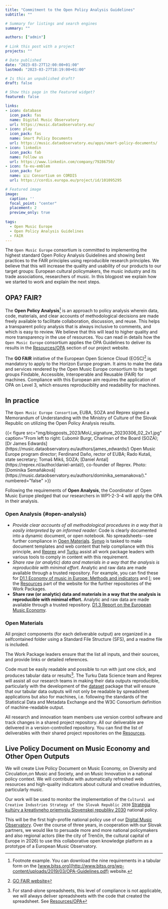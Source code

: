 ```yaml
---
title: "Commitment to the Open Policy Analysis Guidelines"
subtitle: ""

# Summary for listings and search engines
summary: ""

authors: ["admin"]
 
# Link this post with a project
projects: ""

# Date published
date: "2023-03-27T12:00:00+01:00"
lastmod: "2023-03-27T18:19:00+01:00"

# Is this an unpublished draft?
draft: false

# Show this page in the Featured widget?
featured: false

links:
- icon: database
  icon_pack: fas
  name: Digital Music Observatory
  url: https://music.dataobservatory.eu/
- icon: play
  icon_pack: fas
  name: Smart Policy Documents
  url: https://music.dataobservatory.eu/apps/smart-policy-documents/
- icon: linkedin
  icon_pack: fab
  name: Follow us
  url: https://www.linkedin.com/company/79286750/
- icon: fa-eu-emblem
  icon_pack: far
  name: 🇪🇺 Consortium on CORDIS
  url: https://cordis.europa.eu/project/id/101095295

# Featured image
image:
  caption: ''
  focal_point: "center"
  placement: 2
  preview_only: true
  
tags:
  - Open Music Europe
  - Open Policy Analysis Guidelines
  - FAIR
---
```



The `Open Music Europe` consortium is committed to implementing the highest standard Open Policy Analysis Guidelines and showing best practices to the FAIR principles using reproducible research principles.  We believe that this will increase the quality and usability of our products to our target groups: European cultural policymakers, the music industry and its trade associations, researchers of music. In this blogpost we explain how we started to work and explain the next steps.

## OPA? FAIR?

The **Open Policy Analysis**[^1] is an approach to policy analysis wherein data, code, materials, and clear accounts of methodological decisions are made freely available to facilitate collaboration, discussion, and reuse. This helps a transparent policy analysis that is always inclusive to comments, and which is easy to review.  We believe that this will lead to higher quality and more transparency in the use of resources. You can read in details how the `Open Music Europe` consortium applies the OPA Guidelines to deliver its results in the [Resources/OPA](https://openmuse.dataobservatory.eu/resources/opa/) section of our project website.

[^1]: Footnote example. You can download the nine requirements in a tabular form on the [www.bitss.org](http://www.bitss.org/wp-content/uploads/2019/03/OPA-Guidelines.pdf) website.

The **GO FAIR** initiative of the European Open Science Cloud (EOSC)[^2] is mandatory to apply to the Horizon Europe program.  It aims to make the data and services rendered by the Open Music Europe consortium to its target groups Findable, Accessible, Interoperable and Reusable (FAIR) for machines. Compliance with this European aim requires the application of OPA on Level 3, which ensures reproduciblity and readability for machines.

[^2]: [GO FAIR website](https://www.go-fair.org/)

## In practice

The `Open Music Europe Consortium`, EUBA, SOZA and Reprex signed a Memorandum of Understanding with the Ministry of Culture of the Slovak Republic on utilizing the Open Policy Analysis results. 

<td style="text-align: center;">{{< figure src="img/blogposts_2023/MoU_signature_20230306_02_2x1.jpg" caption="From left to right: Ľubomír Burgr, Chariman of the Board (SOZA); [Dr James Edwards](https://music.dataobservatory.eu/authors/james_edwards/) Open Music Europe program director; Ferdinand Daňo, rector of EUBA; Rado Kutaš, state secretary; Tomaš Mikš, SOZA; [Daniel Antal](https://reprex.nl/author/daniel-antal/), co-founder of Reprex. Photo: [Dominika Semaňáková](https://music.dataobservatory.eu/authors/dominika_semanakova/)." numbered="false" >}}</td>

Following the requirements of **Open Analysis**, the Coordinator of Open Music Europe pledged that our researchers in WP1-2-3-4 will apply the OPA in their analysis.

### Open Analysis {#open-analysis}

- *Provide clear accounts of all methodological procedures in a way that is easily interpreted by an informed reader*: Code is clearly documented into a dynamic document, or open notebook. No spreadsheets--see further compliance in [Open Materials](/resources/opa/#open-materials). [Synyo](/authors/synyo/) is tasked to make document templates and web content that help compliance with this principle, and [Reprex](/authors/reprex/) and [Turku](/authors/utu) assist all work package leaders with various tools to comply in content with this requirement.
- *Share raw (or analytic) data and materials in a way that the analysis is reproducible with minimal effort.*  Analytic and raw data are made available through a trusted repository. For example, you can find these for [D1.1 Economy of music in Europe: Methods and indicators]() and [; see the [Resources](/resources/) part of the website for the further repositories of the Work Packages.
- **Share raw (or analytic) data and materials in a way that the analysis is reproducible with minimal effort.**  Analytic and raw data are made available through a trusted repository. [D1.3 Report on the European Music Economy](https://github.com/dataobservatory-eu/european_music_economy).
 

### Open Materials

All project components (for each deliverable output) are organized in a selfcontained folder using a Standard File Structure (SFS), and a readme file is included. 

The Work Package leaders ensure that the list all inputs, and their sources, and provide links or detailed references.

Code must be easily readable and possible to run with just one click, and produces tabular data or results[^3]. The Turku Data Science team and Reprex will assist all our research teams in making their data outputs reproducible, particularly with the development of the [dataset](https://dataset.dataobservatory.eu/) package that will ensure that our tabular data outputs will not only be readable by spreadsheet applications but also for machines, i.e. following the standards of the Statistical Data and Metadata Exchange and the W3C Consortium definition of machine-readable output.

[^3]: For stand-alone spreadsheets, this level of compliance is not applicable, we will always deliver spreadsheets with the code that created the spreadsheet. See [Resources/OPA](/resources/opa/#open-materials) 

All research and innovation team members use version control software and track changes in a shared project repository. All our deliverable are delivered in a version-controlled repository. You can find the list of deliverables with their shared project repositories on the [Resources](/resources/).

## Live Policy Document on Music Economy and Other Open Outputs

We will create Live Policy Document on Music Economy, on Diversity and Circulation,on  Music and Society, and on Music Innovation in a national policy context. We will contribute with automatically refreshed web resources and high-quality indicators about cultural and creative industries, particularly music.  

Our work will be used to monitor the implementation of the `Cultural and Creative Industries Strategy of the Slovak Republic 2030` [Stratégia kultúry a kreatívneho priemyslu Slovenskej republiky 2030](https://www.culture.gov.sk/ministerstvo/strategia-kultury-a-kreativneho-priemyslu-2030/) national policy.

This will be the first high-profile national policy use of our [Digital Music Observatory](https://music.dataobservatory.eu/). Over the course of three years, in cooperation with our Slovak partners, we would like to persuade more and more national policymakers and also regional actors (like the city of Trenčín, the cultural capital of Europe in 2026) to use this collaborative open knowledge platform as a prototype of a European Music Observatory.